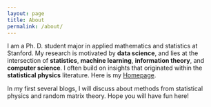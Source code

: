 ```yaml
---
layout: page
title: About
permalink: /about/
---
```


I am a Ph. D. student major in applied mathematics and statistics at Stanford. My research is motivated by <b>data science</b>, and lies at the intersection of <b>statistics</b>, <b>machine learning</b>, <b>information theory</b>, and <b>computer science</b>. I often build on insights that originated within the <b>statistical physics</b> literature. Here is my <a href = "https://www.stat.berkeley.edu/~songmei/" > Homepage</a>.

In my first several blogs, I will discuss about methods from statistical physics and random matrix theory. Hope you will have fun here! 


<!-- 
This is the base Jekyll theme. You can find out more info about customizing your Jekyll theme, as well as basic Jekyll usage documentation at [jekyllrb.com](https://jekyllrb.com/)

You can find the source code for Minima at GitHub:
[jekyll][jekyll-organization] /
[minima](https://github.com/jekyll/minima)

You can find the source code for Jekyll at GitHub:
[jekyll][jekyll-organization] /
[jekyll](https://github.com/jekyll/jekyll)


[jekyll-organization]: https://github.com/jekyll
 -->
